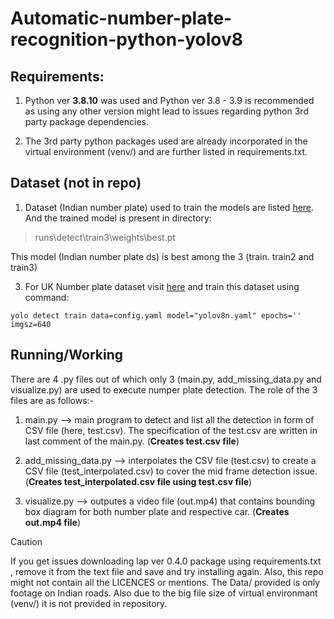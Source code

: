 # Automatic-number-plate-recognition-python-yolov8

## Requirements:
1) Python ver **3.8.10** was used and Python ver 3.8 - 3.9 is recommended as using any other version might lead to issues regarding python 3rd party package dependencies.

2) The 3rd party python packages used are already incorporated in the virtual environment (venv/) and are further listed in requirements.txt.

## Dataset (not in repo)
1) Dataset (Indian number plate) used to train the models are listed <a href="https://www.kaggle.com/datasets/deepakat002/indian-vehicle-number-plate-yolo-annotation?resource=download">here</a>.
And the trained model is present in directory:

> runs\detect\train3\weights\best.pt

This model (Indian number plate ds)  is best among the 3 (train. train2 and train3)

3) For UK Number plate dataset visit <a href="https://universe.roboflow.com/roboflow-universe-projects/license-plate-recognition-rxg4e/dataset/4">here</a> and train this dataset using command: <br/>
 
 ``` yolo detect train data=config.yaml model="yolov8n.yaml" epochs=''  imgsz=640 ``` <br/>

## Running/Working
There are 4 .py files out of which only 3 (main.py, add_missing_data.py and visualize.py) are used to execute numper plate detection. The role of the 3 files are as follows:-

1) main.py --> main program to detect and list all the detection in form of CSV file (here, test.csv). The specification of the test.csv are written in last comment of the main.py.
(**Creates test.csv file**)

2) add_missing_data.py --> interpolates the CSV file (test.csv) to create a CSV file (test_interpolated.csv) to cover the mid frame detection issue.
(**Creates test_interpolated.csv file using test.csv file**)

4) visualize.py --> outputes a video file (out.mp4) that contains bounding box diagram for both number plate and respective car.
(**Creates out.mp4 file**)

> [!CAUTION]
> If you get issues downloading lap ver 0.4.0 package using requirements.txt , remove it from the text file and save and try installing again.
Also, this repo might not contain all the LICENCES or mentions. The Data/ provided is only footage on Indian roads. Also due to the big file
size of virtual environmant (venv/) it is not provided in repository.

